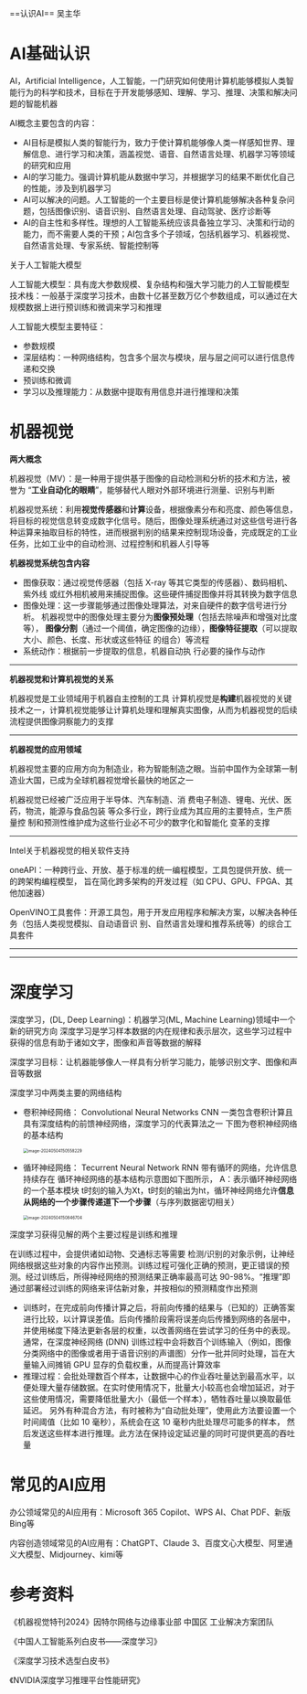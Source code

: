 ==认识AI==
吴主华

# AI基础认识

AI，Artificial Intelligence，人工智能，一门研究如何使用计算机能够模拟人类智能行为的科学和技术，目标在于开发能够感知、理解、学习、推理、决策和解决问题的智能机器

AI概念主要包含的内容：

- AI目标是模拟人类的智能行为，致力于使计算机能够像人类一样感知世界、理解信息、进行学习和决策，涵盖视觉、语音、自然语言处理、机器学习等领域的研究和应用
- AI的学习能力。强调计算机能从数据中学习，并根据学习的结果不断优化自己的性能，涉及到机器学习
- AI可以解决的问题。人工智能的一个主要目标是使计算机能够解决各种复杂问题，包括图像识别、语音识别、自然语言处理、自动驾驶、医疗诊断等
- AI的自主性和多样性。理想的人工智能系统应该具备独立学习、决策和行动的能力，而不需要人类的干预；AI包含多个子领域，包括机器学习、机器视觉、自然语言处理、专家系统、智能控制等

关于人工智能大模型

人工智能大模型：具有庞大参数规模、复杂结构和强大学习能力的人工智能模型
技术栈：一般基于深度学习技术，由数十亿甚至数万亿个参数组成，可以通过在大规模数据上进行预训练和微调来学习和推理

人工智能大模型主要特征：

- 参数规模
- 深层结构：一种网络结构，包含多个层次与模块，层与层之间可以进行信息传递和交换
- 预训练和微调
- 学习以及推理能力：从数据中提取有用信息并进行推理和决策

# 机器视觉

**两大概念**

机器视觉（MV）：是一种用于提供基于图像的自动检测和分析的技术和方法，被誉为 “**工业自动化的眼睛**”，能够替代人眼对外部环境进行测量、识别与判断

机器视觉系统：利用**视觉传感器**和**计算**设备，根据像素分布和亮度、颜色等信息，将目标的视觉信息转变成数字化信号。随后，图像处理系统通过对这些信号进行各种运算来抽取目标的特性，进而根据判别的结果来控制现场设备，完成既定的工业任务，比如工业中的自动检测、过程控制和机器人引导等

**机器视觉系统包含内容**

- 图像获取：通过视觉传感器（包括 X-ray 等其它类型的传感器）、数码相机、紫外线 或红外相机被用来捕捉图像。这些硬件捕捉图像并将其转换为数字信息
- 图像处理：这一步骤能够通过图像处理算法，对来自硬件的数字信号进行分析。
  机器视觉中的图像处理主要分为**图像预处理**（包括去除噪声和增强对比度等）， **图像分割**（通过一个阈值，确定图像的边缘），**图像特征提取**（可以提取 大小、颜色、长度、形状或这些特征 的组合）等流程
- 系统动作：根据前一步提取的信息，机器自动执 行必要的操作与动作

---

**机器视觉和计算机视觉的关系**

机器视觉是工业领域用于机器自主控制的工具
计算机视觉是**构建**机器视觉的关键技术之一，计算机视觉能够让计算机处理和理解真实图像，从而为机器视觉的后续流程提供图像洞察能力的支撑

---

**机器视觉的应用领域**

机器视觉主要的应用方向为制造业，称为智能制造之眼。当前中国作为全球第一制造业大国，已成为全球机器视觉增长最快的地区之一

机器视觉已经被广泛应用于半导体、汽车制造、消 费电子制造、锂电、光伏、医药，物流，能源与食品包装 等众多行业，跨行业成为其应用的主要特点，生产质量控 制和预测性维护成为这些行业必不可少的数字化和智能化 变革的支撑

---

Intel关于机器视觉的相关软件支持

 oneAPI：一种跨行业、开放、基于标准的统一编程模型，工具包提供开放、统一的跨架构编程模型， 旨在简化跨多架构的开发过程（如 CPU、GPU、FPGA、其他加速器）

OpenVINO工具套件：开源工具包，用于开发应用程序和解决方案，以解决各种任务（包括人类视觉模拟、自动语音识 别、自然语言处理和推荐系统等）的综合工具套件

---

---

# 深度学习

深度学习，(DL, Deep Learning)：机器学习(ML, Machine Learning)领域中一个新的研究方向
深度学习是学习样本数据的内在规律和表示层次，这些学习过程中获得的信息有助于诸如文字，图像和声音等数据的解释

深度学习目标：让机器能够像人一样具有分析学习能力，能够识别文字、图像和声音等数据

深度学习中两类主要的网络结构

- 卷积神经网络： Convolutional Neural Networks CNN 一类包含卷积计算且具有深度结构的前馈神经网络，深度学习的代表算法之一
  下图为卷积神经网络的基本结构

  <img src="C:/Users/Small Black/AppData/Roaming/Typora/typora-user-images/image-20240504150558229.png" alt="image-20240504150558229" style="zoom:50%;" />

- 循环神经网络： Tecurrent Neural Network RNN 带有循环的网络，允许信息持续存在
  循环神经网络的基本结构示意图如下图所示，
  A：表示循环神经网络的一个基本模块
  t时刻的输入为Xt，t时刻的输出为ht，循环神经网络允许**信息从网络的一个步骤传递道下一个步骤**（与序列数据密切相关）

  <img src="C:/Users/Small Black/AppData/Roaming/Typora/typora-user-images/image-20240504150846704.png" alt="image-20240504150846704" style="zoom:50%;" />

深度学习获得见解的两个主要过程是训练和推理

在训练过程中，会提供诸如动物、交通标志等需要 检测/识别的对象示例，让神经网络根据这些对象的内容作出预测。训练过程可强化正确的预测，更正错误的预测。经过训练后，所得神经网络的预测结果正确率最高可达 90-98%。“推理”即通过部署经过训练的网络来评估新对象，并按相似的预测精度作出预测

- 训练时，在完成前向传播计算之后，将前向传播的结果与（已知的）正确答案进行比较，以计算误差值。后向传播阶段需将误差向后传播到网络的各层中，并使用梯度下降法更新各层的权重，以改善网络在尝试学习的任务中的表现。通常，在深度神经网络 (DNN) 训练过程中会将数百个训练输入（例如，图像分类网络中的图像或者用于语音识别的声谱图）分作一批并同时处理，旨在大量输入间摊销 GPU 显存的负载权重，从而提高计算效率
- 推理过程：会批处理数百个样本，让数据中心的作业吞吐量达到最高水平，以便处理大量存储数据。在实时使用情况下，批量大小较高也会增加延迟，对于这些使用情况，需要降低批量大小（最低一个样本），牺牲吞吐量以换取最低延迟。 另外有种混合方法，有时被称为“自动批处理”，使用此方法要设置一个时间阈值（比如 10 毫秒），系统会在这 10 毫秒内批处理尽可能多的样本， 然后发送这些样本进行推理。此方法在保持设定延迟量的同时可提供更高的吞吐量

# 常见的AI应用

办公领域常见的AI应用有：Microsoft 365 Copilot、WPS AI、Chat PDF、新版Bing等

内容创造领域常见的AI应用有：ChatGPT、Claude 3、百度文心大模型、阿里通义大模型、Midjourney、kimi等

# 参考资料

《机器视觉特刊2024》因特尔网络与边缘事业部 中国区 工业解决方案团队

《中国人工智能系列白皮书——深度学习》

《深度学习技术选型白皮书》

《NVIDIA深度学习推理平台性能研究》

